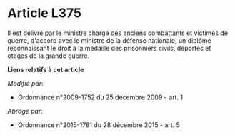 # Article L375

Il est délivré par le        ministre chargé des anciens combattants et victimes de guerre, d'accord avec le ministre de la
défense nationale, un diplôme reconnaissant le droit à la médaille des prisonniers civils, déportés et otages de la grande
guerre.

**Liens relatifs à cet article**

_Modifié par_:

  - Ordonnance n°2009-1752 du 25 décembre 2009 - art. 1

_Abrogé par_:

  - Ordonnance n°2015-1781 du 28 décembre 2015 - art. 5
